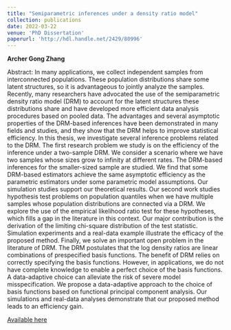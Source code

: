 ```yaml
--- 
title: "Semiparametric inferences under a density ratio model" 
collection: publications 
date: 2022-03-22
venue: 'PhD Dissertation'
paperurl: 'http://hdl.handle.net/2429/80996' 
--- 
```


**Archer Gong Zhang** 

Abstract: In many applications, we collect independent samples from interconnected populations. These population distributions share some latent structures, so it is advantageous to jointly analyze the samples. Recently, many researchers have advocated the use of the semiparametric density ratio model (DRM) to account for the latent structures these distributions share and have developed more efficient data analysis procedures based on pooled data. The advantages and several asymptotic properties of the DRM-based inferences have been demonstrated in many fields and studies, and they show that the DRM helps to improve statistical efficiency. In this thesis, we investigate several inference problems related to the DRM. The first research problem we study is on the efficiency of the inference under a two-sample DRM. We consider a scenario where we have two samples whose sizes grow to infinity at different rates. The DRM-based inferences for the smaller-sized sample are studied. We find that some DRM-based estimators achieve the same asymptotic efficiency as the parametric estimators under some parametric model assumptions. Our simulation studies support our theoretical results. Our second work studies hypothesis test problems on population quantiles when we have multiple samples whose population distributions are connected via a DRM. We explore the use of the empirical likelihood ratio test for these hypotheses, which fills a gap in the literature in this context. Our major contribution is the derivation of the limiting chi-square distribution of the test statistic. Simulation experiments and a real-data example illustrate the efficacy of the proposed method. Finally, we solve an important open problem in the literature of DRM. The DRM postulates that the log density ratios are linear combinations of prespecified basis functions. The benefit of DRM relies on correctly specifying the basis functions. However, in applications, we do not have complete knowledge to enable a perfect choice of the basis functions. A data-adaptive choice can alleviate the risk of severe model misspecification. We propose a data-adaptive approach to the choice of basis functions based on functional principal component analysis. Our simulations and real-data analyses demonstrate that our proposed method leads to an efficiency gain.

[Available here](http://hdl.handle.net/2429/80996)
